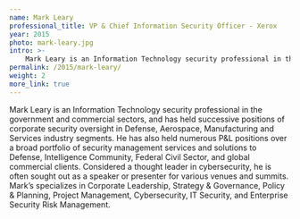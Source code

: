 ```yaml
---
name: Mark Leary
professional_title: VP & Chief Information Security Officer - Xerox
year: 2015
photo: mark-leary.jpg
intro: >-
    Mark Leary is an Information Technology security professional in the government and commercial sectors, and has held successive positions of corporate security oversight in Defense, Aerospace, Manufacturing and Services industry segments.
permalink: /2015/mark-leary/
weight: 2
more_link: true
---
```


Mark Leary is an Information Technology security professional in the government and commercial sectors, and has held successive positions of corporate security oversight in Defense, Aerospace, Manufacturing and Services industry segments. He has also held numerous P&L positions over a broad portfolio of security management services and solutions to Defense, Intelligence Community, Federal Civil Sector, and global commercial clients. Considered a thought leader in cybersecurity, he is often sought out as a speaker or presenter for various venues and summits. Mark’s specializes in Corporate Leadership, Strategy & Governance, Policy & Planning, Project Management, Cybersecurity, IT Security, and Enterprise Security Risk Management.